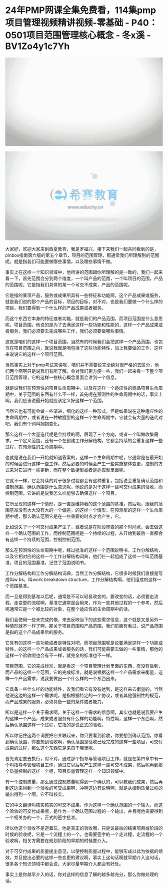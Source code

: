 # 24年PMP网课全集免费看，114集pmp项目管理视频精讲视频-零基础 - P40：0501项目范围管理核心概念 - 冬x溪 - BV1Zo4y1c7Yh

![](img/de827b6e242778d88c1a46748daea4ed_0.png)

![](img/de827b6e242778d88c1a46748daea4ed_1.png)

大家好，欢迎大家来到西夏教育，我是罗福兴，接下来我们一起共同看到的是，pinbox指南第六版的第五个章节，项目的范围管理，那通常我们所理解到的范围呢，就是指我们可能要做哪些事情，以及哪些事情不做。

事实上在这样一个知识领域中，他所讲的范围跟你所理解的是一致的，我们一起来看一下，首先范围会分到两个维度，一个叫产品的范围，一个叫项目的范围，产品的范围呢，它是指我们具体的某一个可交不成果，产品的范围呢。

它是指的某项产品，服务或成果所具有一些特征和功能啊，这个产品成果或服务，就是我们说的那个产品的目标，项目的目标，对不对，也是我们要做一个什么样的项目，我们要得到一个什么样的产品成果或者服务。

而这个东西它本身的特征或者功能，就是我们的产品范围，而项目范围是什么意思呢，项目范围，他说的是为了去满足这样一些功能和性能的，这样一个产品成果或者服务，我们必须要去完成哪些工作，我们必须要做哪些事情。

这就是咱们的这样一个项目范围，当然有的时候我们会把这样一个产品范围，也包含在项目范围之内，就说我就是呃包括了这些功能特性，加上我要做的工作，这样来说说它的这样一个项目范围。

当然事实上对于pmp考试来讲呢，咱们并不需要说完全绝对很严格的去区分，他们两个啊啊只是说我们有所了解，会对我们更方便一些，我们一起来看一下整个项目范围管理，它的这样一些核心概念里面会讲到一个信息。

就是说我们在预测性的项目生命周期中，以及在这样一个适应性的商品项目生命周期中，关于范围的东西有什么不一样，首先呢在预测性的生命周期中的话，事实上啊，我们应该说最开始就应该定义好这样一个范围。

当然它也有可能会做一些渐进，细化的这样一种形式，但是如果说在这种适应性的生命周期中，或者说在一种敏捷型的这样一个生命周期中，它就会有大量的迭代对吧，我们有个词叫拥抱变化。

那么这样一个大量迭代呢是会持续的啊，展现了三个方向，或者一个叫做收集需求，一个定义范围，还有一个在创建工作分解结构，它都会持续的会重复这样一些过程，在预测性的生命周期中。

也就是说在我们一开始就知道答案的，这样一个生命周期中呢，它通常是在最开始的时候会进行这样一些工作，然后必要的时候会产生一些实施整体变更，控制的方式来对它进行一些更新，而在整个敏捷型或者是适应型里面呢。

它就不一样，它会持续的对于很多过程都会有这种重复，包括说会重复确认范围和控制范围，确认范围是什么意思呢，他说的是对于这样一些可交付成果的验收，而控制范围，它讲的是说我怎么样能够去确保这样一个项目。

它所呈现的这样一个情形，是一直是维持我的这个范围的基准，然后呃，跟我的范围基准没有大大没有大的一个偏差，的这样一个情形，在预测型的这样一个生命周期中呢，那么确认范围它是在一些重要的时点才会产生，它。

比如说失了一个可交付成果产生了，或者说是在阶段审查的那个时间点，会去做这样一个确认范围的工作，而控制范围呢是一个持续的过程，从开始到最后一直都会有这样一个持续的范围，控制控制范围。

那么在预测性的生命周期中呢，经过批准的这样一个范围说明书，工作分解结构，以及它相对应的这样一个工作分解结构词典，他们仨一起组成了这样一个叫范围基准，项目的范围基准，记住了范围说明书。

工作分解结构和工作分解结构词典，当然工作分解结构，它很多时候我们直接是写成叫w bs，叫work breakdown structure，工作分解结构啊，他们组成的这样一个范围基准。

而一旦是得到基准以后呢，通常是不可以轻易改变的，要改变的话，必须要走流程，走变更的流程啊，基准它通常是会用来，作为一些其他过程的一个参考，然后呢通常它是一个被比较的对象，在整个适应性的生命周期中的话。

我们会使用一些未完成的像，来去反映当下的这些需求信息，这个就是又是另外一种情形就不一样了啊，那关于项目范围和产品范围，我们前面有看过，说产品范围是指的这个产品成果后的服务。

它具有的这样一些功能或者是特性对吧，而项目范围呢是说要满足这样一个功能或特性，的这样一个产品成果或者服务的话，我们可能需要去做的一些事情，那他的这样一个验收呢也会有不一样，就完全的标准也不一样。

项目范围，它的完成标准，就是看这一个项目管理计划里面的东西，有没有做到，而产品的这样一个范围，它的完成标准，就是说根据这样一个产品需求来衡量，这样一个产品需求，说我要做出一个什么样的一个东西出来。

它具备一些什么样的功能特性，诶我们看它有没有达到，是这样来去衡量的，当然他说这边的这样一个需求呢，是指根据特定的一个协议，或者其他强制性的规范，而产品成果的服务，必须具备一些的条件或者能力。

所以是这样一个关于需求啊，关于这样一个需求的信息啊，其实也就是说我要产生的这样一个产品，成果或者服务有什么样的功能啊，特性啊，这样一个东西啊，然后确认范围这样一个过程，它指的是说正式的验收。

所以你记住这两个词要把它关联起来，你只要看到验收，你要想到确认范围，你看到确认范围，你要想到验收啊，确认范围是验收已经完成的这样一些项目，可交付成果的过程，那么这个东西它是来自于哪里呢。

首先肯定要去执行，对不对，通过那个指导与管理项目工作，就是在第四章中有一个叫指导与管理项目工作，通过它以后呢产生这样一些可交不成果，然后呢再到那个质量控制的这样一个呃，项目质量管理这样一个知识领域中。

有一个控制质量，那么通过控制质量呢得到一个确认的，可以教我们成果，然后再到这边来得到一个验收的可交成果啊，冲啊这边有说明啊，就是从控制质量过程的输出得到一个啊，它不叫核实。

它的中文翻译叫核实核实的可交不成果，作为这样一个确认范围的一个输入，而这个验收的可交付成果呢，是作为一个确认范围过程的一个输出，并且呢他需要得到一个相关办的一个，正式的签字批准。

所以他这个验收不是道着玩，他是真正的验收哦，只是说最后的结束项目或阶段的时候的验收呢，它是一个流程上的一个，也需要签字的一个走过程，走流程的一个验收啊，相关方需要在规划阶段的早期的时候要介入。

对于可交付成果的质量提出意见，以便控制质量过程中，能够形成以此为依据的绩效，并且提出必要的这样一些变更的建议啊，事实上这句话啊就早期介入这句话，很多各个知识领域中都会说，大家尽量早期介入都会有好处。

事实上是你越早介入的话，你对这样的信息了解的越多越充分，那么你做处理的话。